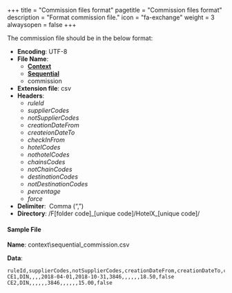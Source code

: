 +++
title = "Commission files format"
pagetitle = "Commission files format"
description = "Format commission file."
icon = "fa-exchange"
weight = 3
alwaysopen = false
+++

The commission file should be in the below format:

* **Encoding**: UTF-8
* **File Name**: 
    * [**Context**](/hotelx/concepts/accesses-supplier-context/#context)
    * [**Sequential**](/hotelx/plugins/entities/entity_table#sequential)
    * commission
* **Extension file**: csv
* **Headers**:
    * _ruleId_
    * _supplierCodes_
    * _notSupplierCodes_
    * _creationDateFrom_
    * _createionDateTo_ 
    * _checkInFrom_
    * _hotelCodes_
    * _nothotelCodes_
    * _chainsCodes_
    * _notChainCodes_
    * _destinationCodes_
    * _notDestinationCodes_
    * _percentage_
    * _force_
* **Delimiter**:  Comma (“,”) 
* **Directory**: /F[folder code]\_[unique code]/HotelX\_[unique code]/

#### Sample File

**Name**: context\sequential_commission.csv

**Data**:

```csv
ruleId,supplierCodes,notSupplierCodes,creationDateFrom,creationDateTo,checkInFrom,checkInTo,hotelCodes,notHotelCodes,chainCodes,notChainCodes,destinationCodes,notDestinationCodes,percentage,force
CE1,DIN,,,,2018-04-01,2018-10-31,3846,,,,,,18.50,false
CE2,DIN,,,,,,3846,,,,,,15.00,false
```